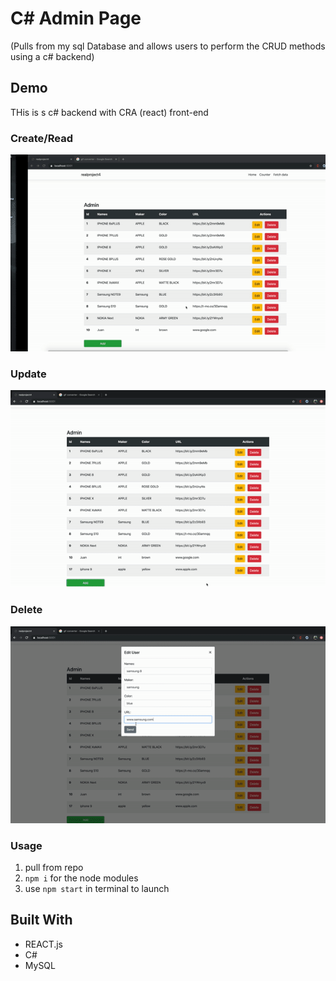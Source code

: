 # C# Admin Page
(Pulls from my sql Database and allows users to perform the CRUD methods using a c# backend)


## Demo

THis is s c# backend with CRA (react) front-end

### Create/Read
![](work/gif/create.gif)

### Update
![](work/gif/update.gif)

### Delete
![](work/gif/delete.gif)

### Usage

1. pull from repo
2. `npm i` for the node modules
3. use `npm start` in terminal to launch
   

## Built With

- REACT.js
- C#
- MySQL
